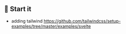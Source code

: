 ## 🍅 Start it

- adding tailwind https://github.com/tailwindcss/setup-examples/tree/master/examples/svelte